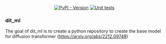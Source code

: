 <div align="center">
  
[![PyPI - Version](https://img.shields.io/pypi/v/dit_ml)](https://pypi.org/project/dit_ml/)
[![Unit tests](https://github.com/CyrilJl/dit_ml/actions/workflows/pytest.yml/badge.svg)](https://github.com/CyrilJl/dit_ml/actions/workflows/pytest.yml)


</div>


### dit_ml

The goal of dit_ml is to create a python repository to create the base model for diffusion transformer (https://arxiv.org/abs/2212.09748)
